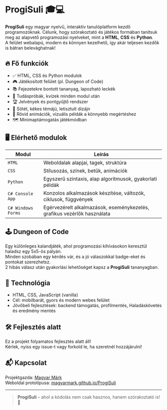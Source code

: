 # ProgiSuli 🎓💻

**ProgiSuli** egy magyar nyelvű, interaktív tanulóplatform kezdő programozóknak. Célunk, hogy szórakoztató és játékos formában tanítsuk meg az alapvető programozási nyelveket, mint a **HTML**, **CSS** és **Python**.  
A felület webalapú, modern és könnyen kezelhető, így akár teljesen kezdők is bátran belevághatnak!

## 🔥 Fő funkciók

- ✅ HTML, CSS és Python modulok
- 🎮 Játékosított felület (pl. Dungeon of Code)
- 📚 Fejezetekre bontott tananyag, lapozható leckék
- 🧠 Tudáspróbák, kvízek minden modul után
- 🏆 Jelvények és pontgyűjtő rendszer
- 🌙 Sötét, kékes témájú, letisztult dizájn
- 🎥 Rövid animációk, vizuális példák a könnyebb megértéshez
- 🗺️ Minimaptámogatás játékmódban

## 🖥️ Elérhető modulok

| Modul | Leírás |
|-------|--------|
| `HTML` | Weboldalak alapjai, tagek, struktúra |
| `CSS`  | Stílusozás, színek, betűk, animációk |
| `Python` | Egyszerű szintaxis, alap algoritmusok, gyakorlati példák |
| `C# Console App`     | Konzolos alkalmazások készítése, változók, ciklusok, függvények |
| `C# Windows Forms`   | Egérvezérelt alkalmazások, eseménykezelés, grafikus vezérlők használata |

## 🕹️ Dungeon of Code

Egy különleges kalandjáték, ahol programozási kihívásokon keresztül haladsz egy 5x5-ös pályán.  
Minden szobában egy kérdés vár, és a jó válaszokkal badge-eket és pontokat szerezhetsz.  
2 hibás válasz után gyakorlási lehetőséget kapsz a **ProgiSuli** tananyagban.

## 🧪 Technológia

- HTML, CSS, JavaScript (vanilla)
- Cél: mobilbarát, gyors és modern webes felület
- Jövőbeli fejlesztések: backend támogatás, profilmentés, Haladáskövetés és eredmény mentés


## 🛠️ Fejlesztés alatt

Ez a projekt folyamatos fejlesztés alatt áll!  
Kérlek, nyiss egy issue-t vagy forkold le, ha szeretnél hozzájárulni!

## 📬 Kapcsolat

Projektgazda: [Magyar Márk](https://github.com/MagyarMark)  
Weboldal prototípusa: [magyarmark.github.io/ProgiSuli](https://magyarmark.github.io/ProgiSuli)

---

> **ProgiSuli** – ahol a kódolás nem csak hasznos, hanem szórakoztató is! 🚀

